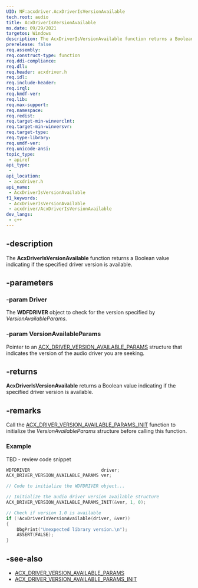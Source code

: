 ```yaml
---
UID: NF:acxdriver.AcxDriverIsVersionAvailable
tech.root: audio
title: AcxDriverIsVersionAvailable
ms.date: 09/29/2021
targetos: Windows
description: The AcxDriverIsVersionAvailable function returns a Boolean value indicating if the specified driver version is available.
prerelease: false
req.assembly: 
req.construct-type: function
req.ddi-compliance: 
req.dll: 
req.header: acxdriver.h
req.idl: 
req.include-header: 
req.irql: 
req.kmdf-ver: 
req.lib: 
req.max-support: 
req.namespace: 
req.redist: 
req.target-min-winverclnt: 
req.target-min-winversvr: 
req.target-type: 
req.type-library: 
req.umdf-ver: 
req.unicode-ansi: 
topic_type:
 - apiref
api_type:
 - 
api_location:
 - acxdriver.h
api_name:
 - AcxDriverIsVersionAvailable
f1_keywords:
 - AcxDriverIsVersionAvailable
 - acxdriver/AcxDriverIsVersionAvailable
dev_langs:
 - c++
---
```


## -description

The **AcxDriverIsVersionAvailable** function returns a Boolean value indicating if the specified driver version is available.

## -parameters

### -param Driver

The **WDFDRIVER** object to check for the version specified by *VersionAvailableParams*.

### -param VersionAvailableParams

Pointer to an [ACX_DRIVER_VERSION_AVAILABLE_PARAMS](ns-acxdriver-acx_driver_version_available_params.md) structure that indicates the version of the audio driver you are seeking.

## -returns

**AcxDriverIsVersionAvailable** returns a Boolean value indicating if the specified driver version is available.

## -remarks

Call the [ACX_DRIVER_VERSION_AVAILABLE_PARAMS_INIT](nf-acxdriver-acx_driver_version_available_params_init.md) function to initialize the *VersionAvailableParams* structure before calling this function.

### Example

TBD - review code snippet

```cpp
WDFDRIVER                           driver;
ACX_DRIVER_VERSION_AVAILABLE_PARAMS ver;

// Code to initialize the WDFDRIVER object...

// Initialize the audio driver version available structure
ACX_DRIVER_VERSION_AVAILABLE_PARAMS_INIT(&ver, 1, 0);

// Check if version 1.0 is available
if (!AcxDriverIsVersionAvailable(driver, &ver)) 
{
    DbgPrint("Unexpected library version.\n");
    ASSERT(FALSE);
}
```

## -see-also

* [ACX_DRIVER_VERSION_AVAILABLE_PARAMS](ns-acxdriver-acx_driver_version_available_params.md)
* [ACX_DRIVER_VERSION_AVAILABLE_PARAMS_INIT](nf-acxdriver-acx_driver_version_available_params_init.md)
